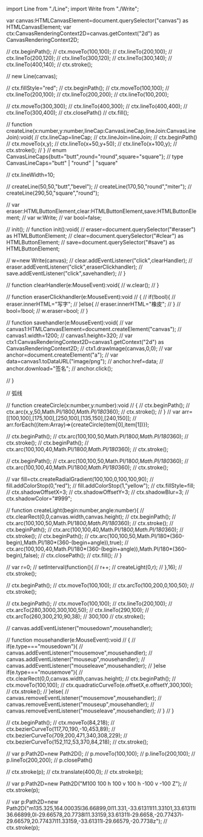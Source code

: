 import Line from "./Line";
import Write from "./Write";

var canvas:HTMLCanvasElement=document.querySelector("canvas") as HTMLCanvasElement;
var ctx:CanvasRenderingContext2D=canvas.getContext("2d") as CanvasRenderingContext2D;

// ctx.beginPath();
// ctx.moveTo(100,100);
// ctx.lineTo(200,100);
// ctx.lineTo(200,120);
// ctx.lineTo(300,120);
// ctx.lineTo(300,140);
// ctx.lineTo(400,140);
// ctx.stroke();

// new Line(canvas);


// ctx.fillStyle="red";
// ctx.beginPath();
// ctx.moveTo(100,100);
// ctx.lineTo(200,100);
// ctx.lineTo(200,200);
// ctx.lineTo(100,200);

// ctx.moveTo(300,300);
// ctx.lineTo(400,300);
// ctx.lineTo(400,400);
// ctx.lineTo(300,400);
// ctx.closePath()
// ctx.fill();


// function createLine(x:number,y:number,lineCap:CanvasLineCap,lineJoin:CanvasLineJoin):void{
//     ctx.lineCap=lineCap;
//     ctx.lineJoin=lineJoin;
//     ctx.beginPath()
//     ctx.moveTo(x,y);
//     ctx.lineTo(x+50,y+50);
//     ctx.lineTo(x+100,y);
//     ctx.stroke();
// }
// enum CanvasLineCaps{butt="butt",round="round",square="square"};
// type CanvasLineCaps="butt" | "round" | "square"

// ctx.lineWidth=10;


// createLine(50,50,"butt","bevel");
// createLine(170,50,"round","miter");
// createLine(290,50,"square","round");

// var eraser:HTMLButtonElement,clear:HTMLButtonElement,save:HTMLButtonElement;
// var w:Write;
// var bool=false;

// init();
// function init():void{
//     eraser=document.querySelector("#eraser") as HTMLButtonElement;
//     clear=document.querySelector("#clear") as HTMLButtonElement;
//     save=document.querySelector("#save") as HTMLButtonElement;
 
//     w=new Write(canvas);
//     clear.addEventListener("click",clearHandler);
//     eraser.addEventListener("click",eraserClickhandler);
//     save.addEventListener("click",savehandler);
// }

// function clearHandler(e:MouseEvent):void{
//     w.clear();
// }

// function eraserClickhandler(e:MouseEvent):void
// {
//     if(!bool){
//         eraser.innerHTML="写字";
//     }else{
//         eraser.innerHTML="橡皮";
//     }
//     bool=!bool;
//     w.eraser=bool;
// }

// function savehandler(e:MouseEvent):void{
//     var canvas1:HTMLCanvasElement=document.createElement("canvas");
//     canvas1.width=1200;
//     canvas1.height=320;
//     var ctx1:CanvasRenderingContext2D=canvas1.getContext("2d") as CanvasRenderingContext2D;
//     ctx1.drawImage(canvas,0,0);
//     var anchor=document.createElement("a");
//     var data=canvas1.toDataURL("image/png");
//     anchor.href=data;
//     anchor.download="签名";
//     anchor.click();

// }


// 弧线

// function createCircle(x:number,y:number):void
// {
//     ctx.beginPath();
//     ctx.arc(x,y,50,Math.PI/180*0,Math.PI/180*360);
//     ctx.stroke();
// }
// var arr=[[100,100],[175,100],[250,100],[135,150],[240,150]];
// arr.forEach((item:Array<number>)=>{createCircle(item[0],item[1])});

// ctx.beginPath();
// ctx.arc(100,100,50,Math.PI/180*0,Math.PI/180*360);
// ctx.stroke();
// ctx.beginPath();
// ctx.arc(100,100,40,Math.PI/180*0,Math.PI/180*360);
// ctx.stroke();


// ctx.beginPath();
// ctx.arc(100,100,50,Math.PI/180*0,Math.PI/180*360);
// ctx.arc(100,100,40,Math.PI/180*0,Math.PI/180*360);
// ctx.stroke();



// var fill=ctx.createRadialGradient(100,100,0,100,100,90);
// fill.addColorStop(0,"red");
// fill.addColorStop(1,"yellow");
// ctx.fillStyle=fill;
// ctx.shadowOffsetX=3;
// ctx.shadowOffsetY=3;
// ctx.shadowBlur=3;
// ctx.shadowColor="#999";

// function createLight(begin:number,angle:number){
//     ctx.clearRect(0,0,canvas.width,canvas.height);
//     ctx.beginPath();
//     ctx.arc(100,100,50,Math.PI/180*0,Math.PI/180*360);
//     ctx.stroke();
//     ctx.beginPath();
//     ctx.arc(100,100,40,Math.PI/180*0,Math.PI/180*360);
//     ctx.stroke();
//     ctx.beginPath();
//     ctx.arc(100,100,50,Math.PI/180*(360-begin),Math.PI/180*(360-(begin+angle)),true);
//     ctx.arc(100,100,40,Math.PI/180*(360-(begin+angle)),Math.PI/180*(360-begin),false);
//     ctx.closePath();
//     ctx.fill();
// }

// var r=0;
// setInterval(function(){
//     r++;
//     createLight(0,r);
// },16);
// ctx.stroke();



// ctx.beginPath();
// ctx.moveTo(100,100);
// ctx.arcTo(100,200,0,100,50);
// ctx.stroke();

// ctx.beginPath();
// ctx.moveTo(100,100);
// ctx.lineTo(200,100);
// ctx.arcTo(280,3000,300,100,50);
// ctx.lineTo(290,100);
// ctx.arcTo(260,300,210,90,38);
// 300,100
// ctx.stroke();


// canvas.addEventListener("mousedown",mousehandler);

// function mousehandler(e:MouseEvent):void
// {
//     if(e.type==="mousedown"){
//         canvas.addEventListener("mousemove",mousehandler);
//         canvas.addEventListener("mouseup",mousehandler);
//         canvas.addEventListener("mouseleave",mousehandler);
//     }else if(e.type==="mousemove"){
//         ctx.clearRect(0,0,canvas.width,canvas.height);
//         ctx.beginPath();
//         ctx.moveTo(100,100);
//         ctx.quadraticCurveTo(e.offsetX,e.offsetY,300,100);
//         ctx.stroke();
//     }else{
//         canvas.removeEventListener("mousemove",mousehandler);
//         canvas.removeEventListener("mouseup",mousehandler);
//         canvas.removeEventListener("mouseleave",mousehandler);
//     }
// }


// ctx.beginPath();
// ctx.moveTo(84,218);
// ctx.bezierCurveTo(117,70,190,-10,453,89);
// ctx.bezierCurveTo(709,200,471,340,308,229);
// ctx.bezierCurveTo(152,112,53,370,84,218);
// ctx.stroke();



// var p:Path2D=new Path2D();
// p.moveTo(100,100);
// p.lineTo(200,100);
// p.lineTo(200,200);
// p.closePath()

// ctx.stroke(p);
// ctx.translate(400,0);
// ctx.stroke(p);


// var p:Path2D=new Path2D("M100 100 h 100 v 100 h -100 v -100 Z");
// ctx.stroke(p);

// var p:Path2D=new Path2D("m135.325,164.00035l36.66899,0l11.331,-33.61311l11.33101,33.61311l36.66899,0l-29.66578,20.7738l11.33159,33.61311l-29.6658,-20.77437l-29.66579,20.77437l11.33159,-33.61311l-29.66579,-20.7738z");
// ctx.stroke(p);
